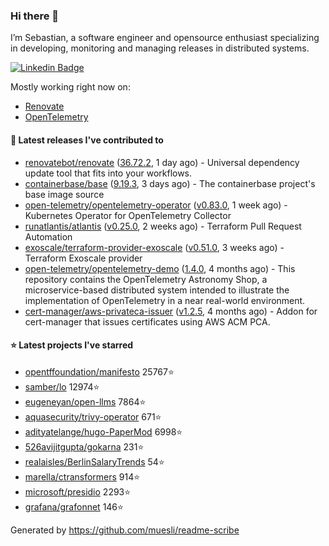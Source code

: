 ### Hi there 👋

I’m Sebastian, a software engineer and opensource enthusiast specializing in developing, monitoring and managing releases in distributed systems.

[![Linkedin Badge](https://img.shields.io/badge/-LinkedIn-blue?style=flat&logo=Linkedin&logoColor=white&link=https://www.linkedin.com/in/sebastian-poxhofer/)](https://www.linkedin.com/in/sebastian-poxhofer/)

Mostly working right now on:
- [Renovate](https://github.com/renovatebot/renovate)
- [OpenTelemetry](https://github.com/open-telemetry)



#### 🚀 Latest releases I've contributed to

- [renovatebot/renovate](https://github.com/renovatebot/renovate) ([36.72.2](https://github.com/renovatebot/renovate/releases/tag/36.72.2), 1 day ago) - Universal dependency update tool that fits into your workflows.
- [containerbase/base](https://github.com/containerbase/base) ([9.19.3](https://github.com/containerbase/base/releases/tag/9.19.3), 3 days ago) - The containerbase project&#39;s base image source
- [open-telemetry/opentelemetry-operator](https://github.com/open-telemetry/opentelemetry-operator) ([v0.83.0](https://github.com/open-telemetry/opentelemetry-operator/releases/tag/v0.83.0), 1 week ago) - Kubernetes Operator for OpenTelemetry Collector
- [runatlantis/atlantis](https://github.com/runatlantis/atlantis) ([v0.25.0](https://github.com/runatlantis/atlantis/releases/tag/v0.25.0), 2 weeks ago) - Terraform Pull Request Automation
- [exoscale/terraform-provider-exoscale](https://github.com/exoscale/terraform-provider-exoscale) ([v0.51.0](https://github.com/exoscale/terraform-provider-exoscale/releases/tag/v0.51.0), 3 weeks ago) - Terraform Exoscale provider
- [open-telemetry/opentelemetry-demo](https://github.com/open-telemetry/opentelemetry-demo) ([1.4.0](https://github.com/open-telemetry/opentelemetry-demo/releases/tag/1.4.0), 4 months ago) - This repository contains the OpenTelemetry Astronomy Shop, a microservice-based distributed system intended to illustrate the implementation of OpenTelemetry in a near real-world environment.
- [cert-manager/aws-privateca-issuer](https://github.com/cert-manager/aws-privateca-issuer) ([v1.2.5](https://github.com/cert-manager/aws-privateca-issuer/releases/tag/v1.2.5), 4 months ago) - Addon for cert-manager that issues certificates using AWS ACM PCA.

#### ⭐ Latest projects I've starred

- [opentffoundation/manifesto](https://github.com/opentffoundation/manifesto) 25767⭐
- [samber/lo](https://github.com/samber/lo) 12974⭐
- [eugeneyan/open-llms](https://github.com/eugeneyan/open-llms) 7864⭐
- [aquasecurity/trivy-operator](https://github.com/aquasecurity/trivy-operator) 671⭐
- [adityatelange/hugo-PaperMod](https://github.com/adityatelange/hugo-PaperMod) 6998⭐
- [526avijitgupta/gokarna](https://github.com/526avijitgupta/gokarna) 231⭐
- [realaisles/BerlinSalaryTrends](https://github.com/realaisles/BerlinSalaryTrends) 54⭐
- [marella/ctransformers](https://github.com/marella/ctransformers) 914⭐
- [microsoft/presidio](https://github.com/microsoft/presidio) 2293⭐
- [grafana/grafonnet](https://github.com/grafana/grafonnet) 146⭐



Generated by https://github.com/muesli/readme-scribe
